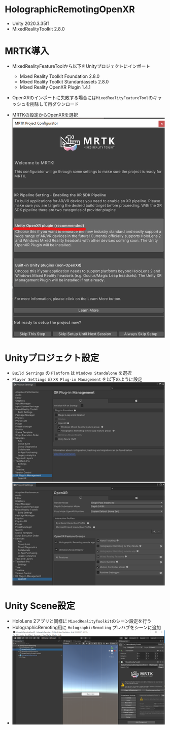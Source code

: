 # HolographicRemotingOpenXR
- Unity 2020.3.35f1
- MixedRealityToolkit 2.8.0

# MRTK導入
- MixedRealityFeatureToolから以下をUnityプロジェクトにインポート
    - Mixed Reality Toolkit Foundation 2.8.0
    - Mixed Reality Toolkit Standardassets 2.8.0
    - Mixed Reality OpenXR Plugin 1.4.1

- OpenXRのインポートに失敗する場合には`MixedRealityFeatureTool`のキャッシュを削除して再ダウンロード

- MRTKの設定からOpenXRを選択
    ![alt](./document/01.png)

# Unityプロジェクト設定
- `Build Serrings` の `Platform` は `Windows Standalone` を選択
- `Player Settings` の `XR Plug-in Management` を以下のように設定
    ![alt](./document/setting1.png)
    ![alt](./document/setting2.png)

# Unity Scene設定
- HoloLens 2アプリと同様に `MixedRealityToolkit`のシーン設定を行う
- HolographicRemoting用に `HolographicRemoting` プレハブをシーンに追加
- ![alt](./document/02.png)
